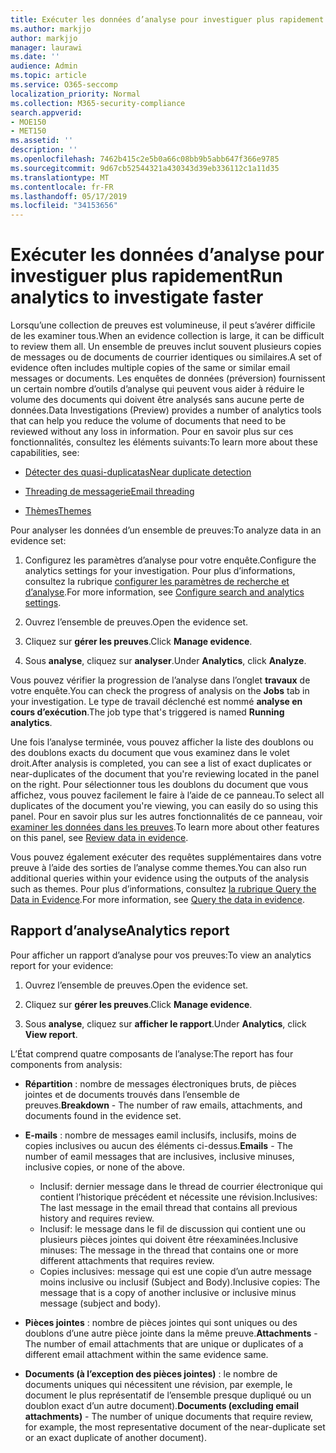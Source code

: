 ```yaml
---
title: Exécuter les données d’analyse pour investiguer plus rapidement
ms.author: markjjo
author: markjjo
manager: laurawi
ms.date: ''
audience: Admin
ms.topic: article
ms.service: O365-seccomp
localization_priority: Normal
ms.collection: M365-security-compliance
search.appverid:
- MOE150
- MET150
ms.assetid: ''
description: ''
ms.openlocfilehash: 7462b415c2e5b0a66c08bb9b5abb647f366e9785
ms.sourcegitcommit: 9d67cb52544321a430343d39eb336112c1a11d35
ms.translationtype: MT
ms.contentlocale: fr-FR
ms.lasthandoff: 05/17/2019
ms.locfileid: "34153656"
---
```

# <a name="run-analytics-to-investigate-faster"></a><span data-ttu-id="f4a05-102">Exécuter les données d’analyse pour investiguer plus rapidement</span><span class="sxs-lookup"><span data-stu-id="f4a05-102">Run analytics to investigate faster</span></span>

<span data-ttu-id="f4a05-103">Lorsqu’une collection de preuves est volumineuse, il peut s’avérer difficile de les examiner tous.</span><span class="sxs-lookup"><span data-stu-id="f4a05-103">When an evidence collection is large, it can be difficult to review them all.</span></span> <span data-ttu-id="f4a05-104">Un ensemble de preuves inclut souvent plusieurs copies de messages ou de documents de courrier identiques ou similaires.</span><span class="sxs-lookup"><span data-stu-id="f4a05-104">A set of evidence often includes multiple copies of the same or similar email messages or documents.</span></span> <span data-ttu-id="f4a05-105">Les enquêtes de données (préversion) fournissent un certain nombre d’outils d’analyse qui peuvent vous aider à réduire le volume des documents qui doivent être analysés sans aucune perte de données.</span><span class="sxs-lookup"><span data-stu-id="f4a05-105">Data Investigations (Preview) provides a number of analytics tools that can help you reduce the volume of documents that need to be reviewed without any loss in information.</span></span> <span data-ttu-id="f4a05-106">Pour en savoir plus sur ces fonctionnalités, consultez les éléments suivants:</span><span class="sxs-lookup"><span data-stu-id="f4a05-106">To learn more about these capabilities, see:</span></span>

- [<span data-ttu-id="f4a05-107">Détecter des quasi-duplicatas</span><span class="sxs-lookup"><span data-stu-id="f4a05-107">Near duplicate detection</span></span>](near-duplicates.md)

- [<span data-ttu-id="f4a05-108">Threading de messagerie</span><span class="sxs-lookup"><span data-stu-id="f4a05-108">Email threading</span></span>](email-threading.md)

- [<span data-ttu-id="f4a05-109">Thèmes</span><span class="sxs-lookup"><span data-stu-id="f4a05-109">Themes</span></span>](themes.md)

<span data-ttu-id="f4a05-110">Pour analyser les données d’un ensemble de preuves:</span><span class="sxs-lookup"><span data-stu-id="f4a05-110">To analyze data in an evidence set:</span></span>

1. <span data-ttu-id="f4a05-111">Configurez les paramètres d’analyse pour votre enquête.</span><span class="sxs-lookup"><span data-stu-id="f4a05-111">Configure the analytics settings for your investigation.</span></span> <span data-ttu-id="f4a05-112">Pour plus d’informations, consultez la rubrique [configurer les paramètres de recherche et d’analyse](configure-search-analytics-settings.md).</span><span class="sxs-lookup"><span data-stu-id="f4a05-112">For more information, see [Configure search and analytics settings](configure-search-analytics-settings.md).</span></span>

2. <span data-ttu-id="f4a05-113">Ouvrez l’ensemble de preuves.</span><span class="sxs-lookup"><span data-stu-id="f4a05-113">Open the evidence set.</span></span>

3. <span data-ttu-id="f4a05-114">Cliquez sur **gérer les preuves**.</span><span class="sxs-lookup"><span data-stu-id="f4a05-114">Click **Manage evidence**.</span></span>

4. <span data-ttu-id="f4a05-115">Sous **analyse**, cliquez sur **analyser**.</span><span class="sxs-lookup"><span data-stu-id="f4a05-115">Under **Analytics**, click **Analyze**.</span></span>

<span data-ttu-id="f4a05-116">Vous pouvez vérifier la progression de l’analyse dans l’onglet **travaux** de votre enquête.</span><span class="sxs-lookup"><span data-stu-id="f4a05-116">You can check the progress of analysis on the **Jobs** tab in your investigation.</span></span> <span data-ttu-id="f4a05-117">Le type de travail déclenché est nommé **analyse en cours d’exécution**.</span><span class="sxs-lookup"><span data-stu-id="f4a05-117">The job type that's triggered is named **Running analytics**.</span></span>

 <span data-ttu-id="f4a05-118">Une fois l’analyse terminée, vous pouvez afficher la liste des doublons ou des doublons exacts du document que vous examinez dans le volet droit.</span><span class="sxs-lookup"><span data-stu-id="f4a05-118">After analysis is completed, you can see a list of exact duplicates or near-duplicates of the document that you're reviewing located in the panel on the right.</span></span> <span data-ttu-id="f4a05-119">Pour sélectionner tous les doublons du document que vous affichez, vous pouvez facilement le faire à l’aide de ce panneau.</span><span class="sxs-lookup"><span data-stu-id="f4a05-119">To select all duplicates of the document you're viewing, you can easily do so using this panel.</span></span> <span data-ttu-id="f4a05-120">Pour en savoir plus sur les autres fonctionnalités de ce panneau, voir [examiner les données dans les preuves](review-data-in-evidence.md).</span><span class="sxs-lookup"><span data-stu-id="f4a05-120">To learn more about other features on this panel, see [Review data in evidence](review-data-in-evidence.md).</span></span> 

<span data-ttu-id="f4a05-121">Vous pouvez également exécuter des requêtes supplémentaires dans votre preuve à l’aide des sorties de l’analyse comme themes.</span><span class="sxs-lookup"><span data-stu-id="f4a05-121">You can also run additional queries within your evidence using the outputs of the analysis such as themes.</span></span> <span data-ttu-id="f4a05-122">Pour plus d’informations, consultez [la rubrique Query the Data in Evidence](evidence-query.md).</span><span class="sxs-lookup"><span data-stu-id="f4a05-122">For more information, see [Query the data in evidence](evidence-query.md).</span></span>

## <a name="analytics-report"></a><span data-ttu-id="f4a05-123">Rapport d’analyse</span><span class="sxs-lookup"><span data-stu-id="f4a05-123">Analytics report</span></span>

<span data-ttu-id="f4a05-124">Pour afficher un rapport d’analyse pour vos preuves:</span><span class="sxs-lookup"><span data-stu-id="f4a05-124">To view an analytics report for your evidence:</span></span>

1. <span data-ttu-id="f4a05-125">Ouvrez l’ensemble de preuves.</span><span class="sxs-lookup"><span data-stu-id="f4a05-125">Open the evidence set.</span></span>

2. <span data-ttu-id="f4a05-126">Cliquez sur **gérer les preuves**.</span><span class="sxs-lookup"><span data-stu-id="f4a05-126">Click **Manage evidence**.</span></span>

3. <span data-ttu-id="f4a05-127">Sous **analyse**, cliquez sur **afficher le rapport**.</span><span class="sxs-lookup"><span data-stu-id="f4a05-127">Under **Analytics**, click **View report**.</span></span>

<span data-ttu-id="f4a05-128">L’État comprend quatre composants de l’analyse:</span><span class="sxs-lookup"><span data-stu-id="f4a05-128">The report has four components from analysis:</span></span>

- <span data-ttu-id="f4a05-129">**Répartition** : nombre de messages électroniques bruts, de pièces jointes et de documents trouvés dans l’ensemble de preuves.</span><span class="sxs-lookup"><span data-stu-id="f4a05-129">**Breakdown** - The number of raw emails, attachments, and documents found in the evidence set.</span></span>

- <span data-ttu-id="f4a05-130">**E-mails** : nombre de messages eamil inclusifs, inclusifs, moins de copies inclusives ou aucun des éléments ci-dessus.</span><span class="sxs-lookup"><span data-stu-id="f4a05-130">**Emails** - The number of eamil messages that are inclusives, inclusive minuses, inclusive copies, or none of the above.</span></span>
   - <span data-ttu-id="f4a05-131">Inclusif: dernier message dans le thread de courrier électronique qui contient l’historique précédent et nécessite une révision.</span><span class="sxs-lookup"><span data-stu-id="f4a05-131">Inclusives: The last message in the email thread that contains all previous history and requires review.</span></span>
   - <span data-ttu-id="f4a05-132">Inclusif: le message dans le fil de discussion qui contient une ou plusieurs pièces jointes qui doivent être réexaminées.</span><span class="sxs-lookup"><span data-stu-id="f4a05-132">Inclusive minuses: The message in the thread that contains one or more different attachments that requires review.</span></span>
   - <span data-ttu-id="f4a05-133">Copies inclusives: message qui est une copie d’un autre message moins inclusive ou inclusif (Subject and Body).</span><span class="sxs-lookup"><span data-stu-id="f4a05-133">Inclusive copies: The message that is a copy of another inclusive or inclusive minus message (subject and body).</span></span>

- <span data-ttu-id="f4a05-134">**Pièces jointes** : nombre de pièces jointes qui sont uniques ou des doublons d’une autre pièce jointe dans la même preuve.</span><span class="sxs-lookup"><span data-stu-id="f4a05-134">**Attachments** - The number of email attachments that are unique or duplicates of a different email attachment within the same evidence same.</span></span>

- <span data-ttu-id="f4a05-135">**Documents (à l’exception des pièces jointes)** : le nombre de documents uniques qui nécessitent une révision, par exemple, le document le plus représentatif de l’ensemble presque dupliqué ou un doublon exact d’un autre document).</span><span class="sxs-lookup"><span data-stu-id="f4a05-135">**Documents (excluding email attachments)** - The number of unique documents that require review, for example, the most representative document of the near-duplicate set or an exact duplicate of another document).</span></span>